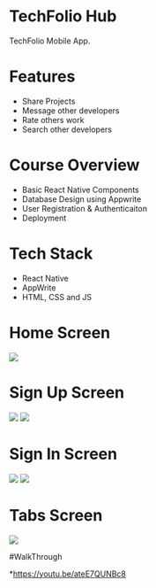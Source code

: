 # TechFolio Hub
TechFolio Mobile App.

# Features
* Share Projects
* Message other developers
* Rate others work
* Search other developers

# Course Overview
* Basic React Native Components
* Database Design using Appwrite
* User Registration & Authenticaiton
* Deployment

# Tech Stack
* React Native
* AppWrite
* HTML, CSS and JS

# Home Screen
<img src="assets/images/screenshot/onboarding.jpg">  

# Sign Up Screen
<img src="assets/images/screenshot/signUp.jpg">  
<img src="assets/images/screenshot/signUp@.jpg"> 

# Sign In Screen
<img src="assets/images/screenshot/login.jpg">  
<img src="assets/images/screenshot/signIn2.jpg">  

# Tabs Screen
<img src="assets/images/screenshot/TaskTab.jpg">  

#WalkThrough

*https://youtu.be/ateE7QUNBc8

